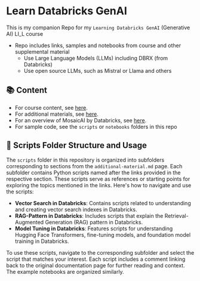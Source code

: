 # Learn Databricks GenAI

This is my companion Repo for my `Learning Databricks GenAI` (Generative AI) LI_L course 
- Repo includes links, samples and notebooks from course and other supplemental material
  - Use Large Language Models (LLMs) including DBRX (from Databricks) 
  - Use open source LLMs, such as Mistral or Llama and others

## 📚 Content

- For course content, see [here](course.md).
- For additional materials, see [here](additional-material.md).
- For an overview of MosaicAI by Databricks, see [here](mosaicai.md).
- For sample code, see the `scripts` or `notebooks` folders in this repo

## 📁 Scripts Folder Structure and Usage

The `scripts` folder in this repository is organized into subfolders corresponding to sections from the `additional-material.md` page. Each subfolder contains Python scripts named after the links provided in the respective section. These scripts serve as references or starting points for exploring the topics mentioned in the links. Here's how to navigate and use the scripts:

- **Vector Search in Databricks**: Contains scripts related to understanding and creating vector search indexes in Databricks.
- **RAG-Pattern in Databricks**: Includes scripts that explain the Retrieval-Augmented Generation (RAG) pattern in Databricks.
- **Model Tuning in Databricks**: Features scripts for understanding Hugging Face Transformers, fine-tuning models, and foundation model training in Databricks.

To use these scripts, navigate to the corresponding subfolder and select the script that matches your interest. Each script includes a comment linking back to the original documentation page for further reading and context.
The example notebooks are organized similarly.
